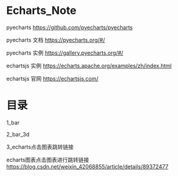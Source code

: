 # Echarts_Note

pyecharts  https://github.com/pyecharts/pyecharts

pyecharts 文档  https://pyecharts.org/#/

pyecharts 实例  https://gallery.pyecharts.org/#/

echartsjs 实例  https://echarts.apache.org/examples/zh/index.html

echartsjs 官网  https://echartsjs.com/

# 目录

1_bar

2_bar_3d

3_echarts点击图表跳转链接

echarts图表点击图表进行跳转链接 https://blog.csdn.net/weixin_42068855/article/details/89372477